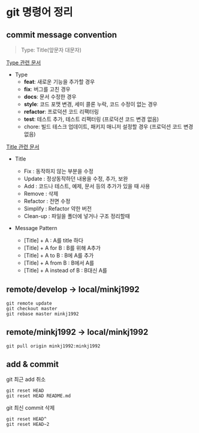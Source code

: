 # git 명령어 정리

## commit message convention
> Type: Title(앞문자 대문자)

[Type 관련 문서](https://sujinlee.me/professional-github/)

- Type
  - **feat**: 새로운 기능을 추가할 경우
  - **fix**: 버그를 고친 경우
  - **docs**: 문서 수정한 경우
  - **style**: 코드 포맷 변경, 세미 콜론 누락, 코드 수정이 없는 경우
  - **refactor**: 프로덕션 코드 리팩터링
  - **test**: 테스트 추가, 테스트 리팩터링 (프로덕션 코드 변경 없음)
  - chore: 빌드 테스크 업데이트, 패키지 매니저 설정할 경우 (프로덕션 코드 변경 없음)

[Title 관련 문서](https://blog.ull.im/engineering/2019/03/10/logs-on-git.html)
- Title
  - Fix : 동작하지 않는 부분을 수정 
  - Update : 정상동작하던 내용을 수정, 추가, 보완
  - Add : 코드나 테스트, 예제, 문서 등의 추가가 있을 때 사용
  - Remove : 삭제
  - Refactor : 전면 수정
  - Simplify : Refactor 약한 버전
  - Clean-up : 파일을 폴더에 넣거나 구조 정리할때

- Message Pattern
  - [Title] + A               : A를 title 하다
  - [Title] + A for B         : B를 위해 A추가
  - [Title] + A to B          : B에 A를 추가
  - [Title] + A from B        : B에서 A를
  - [Title] + A instead of B  : B대신 A를 
## remote/develop -> local/minkj1992
    git remote update
    git checkout master
    git rebase master minkj1992

## remote/minkj1992 -> local/minkj1992
    
    git pull origin minkj1992:minkj1992


## add & commit
git 최근 add 취소

    git reset HEAD
    git reset HEAD README.md

git 최신 commit 삭제
    
    git reset HEAD^
    git reset HEAD~2
